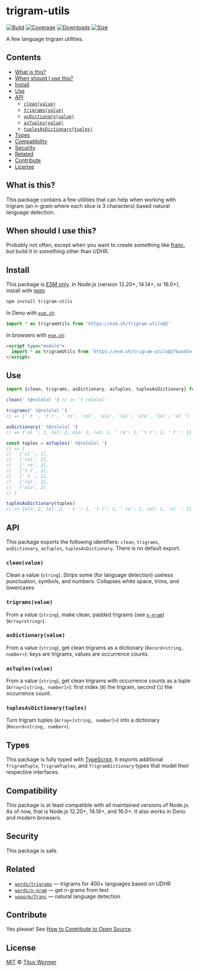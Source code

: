 # trigram-utils

[![Build][build-badge]][build]
[![Coverage][coverage-badge]][coverage]
[![Downloads][downloads-badge]][downloads]
[![Size][size-badge]][size]

A few language trigram utilities.

## Contents

*   [What is this?](#what-is-this)
*   [When should I use this?](#when-should-i-use-this)
*   [Install](#install)
*   [Use](#use)
*   [API](#api)
    *   [`clean(value)`](#cleanvalue)
    *   [`trigrams(value)`](#trigramsvalue)
    *   [`asDictionary(value)`](#asdictionaryvalue)
    *   [`asTuples(value)`](#astuplesvalue)
    *   [`tuplesAsDictionary(tuples)`](#tuplesasdictionarytuples)
*   [Types](#types)
*   [Compatibility](#compatibility)
*   [Security](#security)
*   [Related](#related)
*   [Contribute](#contribute)
*   [License](#license)

## What is this?

This package contains a few utilities that can help when working with trigram
(an n-gram where each slice is 3 characters) based natural language detection.

## When should I use this?

Probably not often, except when you want to create something like [franc][],
but build it in something other than UDHR.

## Install

This package is [ESM only][esm].
In Node.js (version 12.20+, 14.14+, or 16.0+), install with [npm][]:

```sh
npm install trigram-utils
```

In Deno with [`esm.sh`][esmsh]:

```js
import * as trigramUtils from 'https://esm.sh/trigram-utils@2'
```

In browsers with [`esm.sh`][esmsh]:

```html
<script type="module">
  import * as trigramUtils from 'https://esm.sh/trigram-utils@2?bundle'
</script>
```

## Use

```js
import {clean, trigrams, asDictionary, asTuples, tuplesAsDictionary} from 'trigram-utils'

clean(' t@rololol ') // => 't rololol'

trigrams(' t@rololol ')
// => [' t ', 't r', ' ro', 'rol', 'olo', 'lol', 'olo', 'lol', 'ol ']

asDictionary(' t@rololol ')
// => {'ol ': 1, lol: 2, olo: 2, rol: 1, ' ro': 1, 't r': 1, ' t ': 1}

const tuples = asTuples(' t@rololol ')
// => [
//   ['ol ', 1],
//   ['rol', 1],
//   [' ro', 1],
//   ['t r', 1],
//   [' t ', 1],
//   ['lol', 2],
//   ['olo', 2]
// ]

tuplesAsDictionary(tuples)
// => {olo: 2, lol: 2, ' t ': 1, 't r': 1, ' ro': 1, rol: 1, 'ol ': 1}
```

## API

This package exports the following identifiers: `clean`, `trigrams`,
`asDictionary`, `asTuples`, `tuplesAsDictionary`.
There is no default export.

### `clean(value)`

Clean a value (`string`).
Strips some (for language detection) useless punctuation, symbols, and numbers.
Collapses white space, trims, and lowercases.

### `trigrams(value)`

From a value (`string`), make clean, padded trigrams (see [`n-gram`][n-gram])
(`Array<string>`).

### `asDictionary(value)`

From a value (`string`), get clean trigrams as a dictionary
(`Record<string, number>`): keys are trigrams, values are occurrence counts.

### `asTuples(value)`

From a value (`string`), get clean trigrams with occurrence counts as a tuple
(`Array<[string, number]>`): first index (`0`) the trigram, second (`1`) the
occurrence count.

### `tuplesAsDictionary(tuples)`

Turn trigram tuples (`Array<[string, number]>`) into a dictionary
(`Record<string, number>`).

## Types

This package is fully typed with [TypeScript][].
It exports additional `TrigramTuple`, `TrigramTuples`, and `TrigramDictionary`
types that model their respective interfaces.

## Compatibility

This package is at least compatible with all maintained versions of Node.js.
As of now, that is Node.js 12.20+, 14.14+, and 16.0+.
It also works in Deno and modern browsers.

## Security

This package is safe.

## Related

*   [`words/trigrams`](https://github.com/wooorm/trigrams)
    — trigrams for 400+ languages based on UDHR
*   [`words/n-gram`](https://github.com/words/n-gram)
    — get n-grams from text
*   [`wooorm/franc`][franc]
    — natural language detection

## Contribute

Yes please!
See [How to Contribute to Open Source][contribute].

## License

[MIT][license] © [Titus Wormer][author]

<!-- Definitions -->

[build-badge]: https://github.com/wooorm/trigram-utils/workflows/main/badge.svg

[build]: https://github.com/wooorm/trigram-utils/actions

[coverage-badge]: https://img.shields.io/codecov/c/github/wooorm/trigram-utils.svg

[coverage]: https://codecov.io/github/wooorm/trigram-utils

[downloads-badge]: https://img.shields.io/npm/dm/trigram-utils.svg

[downloads]: https://www.npmjs.com/package/trigram-utils

[size-badge]: https://img.shields.io/bundlephobia/minzip/trigram-utils.svg

[size]: https://bundlephobia.com/result?p=trigram-utils

[npm]: https://docs.npmjs.com/cli/install

[esmsh]: https://esm.sh

[license]: license

[author]: https://wooorm.com

[esm]: https://gist.github.com/sindresorhus/a39789f98801d908bbc7ff3ecc99d99c

[typescript]: https://www.typescriptlang.org

[contribute]: https://opensource.guide/how-to-contribute/

[n-gram]: https://github.com/words/n-gram

[franc]: https://github.com/wooorm/franc
